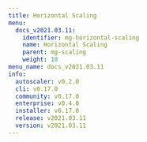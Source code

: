 ```yaml
---
title: Horizontal Scaling
menu:
  docs_v2021.03.11:
    identifier: mg-horizontal-scaling
    name: Horizontal Scaling
    parent: mg-scaling
    weight: 10
menu_name: docs_v2021.03.11
info:
  autoscaler: v0.2.0
  cli: v0.17.0
  community: v0.17.0
  enterprise: v0.4.0
  installer: v0.17.0
  release: v2021.03.11
  version: v2021.03.11
---
```


